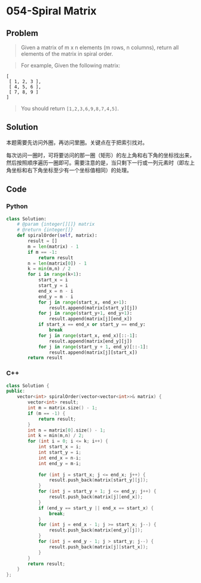 # 054-Spiral Matrix

## Problem

> Given a matrix of m x n elements (m rows, n columns), return all elements of the matrix in spiral order.

> For example,
Given the following matrix:
>
```
[
 [ 1, 2, 3 ],
 [ 4, 5, 6 ],
 [ 7, 8, 9 ]
]
```
>You should return `[1,2,3,6,9,8,7,4,5]`.

## Solution

本题需要先访问外圈，再访问里圈。关键点在于把索引找对。

每次访问一圈时，可将要访问的那一圈（矩形）的左上角和右下角的坐标找出来，然后按照顺序遍历一圈即可。需要注意的是，当只剩下一行或一列元素时（即左上角坐标和右下角坐标至少有一个坐标值相同）的处理。

## Code

### Python

```python
class Solution:
    # @param {integer[][]} matrix
    # @return {integer[]}
    def spiralOrder(self, matrix):
        result = []
        m = len(matrix) - 1
        if m == -1:
            return result
        n = len(matrix[0]) - 1
        k = min(m,n) / 2
        for i in range(k+1):
            start_x = i
            start_y = i
            end_x = n - i
            end_y = m - i
            for j in range(start_x, end_x+1):
                result.append(matrix[start_y][j])
            for j in range(start_y+1, end_y+1):
                result.append(matrix[j][end_x])
            if start_x == end_x or start_y == end_y:
                break
            for j in range(start_x, end_x)[::-1]:
                result.append(matrix[end_y][j])
            for j in range(start_y + 1, end_y)[::-1]:
                result.append(matrix[j][start_x])
        return result
```

### C++

```cpp
class Solution {
public:
    vector<int> spiralOrder(vector<vector<int>>& matrix) {
        vector<int> result;
        int m = matrix.size() - 1;
        if (m == -1) {
            return result;
        }
        int n = matrix[0].size() - 1;
        int k = min(m,n) / 2;
        for (int i = 0; i <= k; i++) {
            int start_x = i;
            int start_y = i;
            int end_x = n-i;
            int end_y = m-i;
            
            for (int j = start_x; j <= end_x; j++) {
                result.push_back(matrix[start_y][j]);
            }
            for (int j = start_y + 1; j <= end_y; j++) {
                result.push_back(matrix[j][end_x]);
            }
            if (end_y == start_y || end_x == start_x) {
                break;
            }
            for (int j = end_x - 1; j >= start_x; j--) {
                result.push_back(matrix[end_y][j]);
            }
            for (int j = end_y - 1; j > start_y; j--) {
                result.push_back(matrix[j][start_x]);
            }
        }
        return result;
    }
};
```